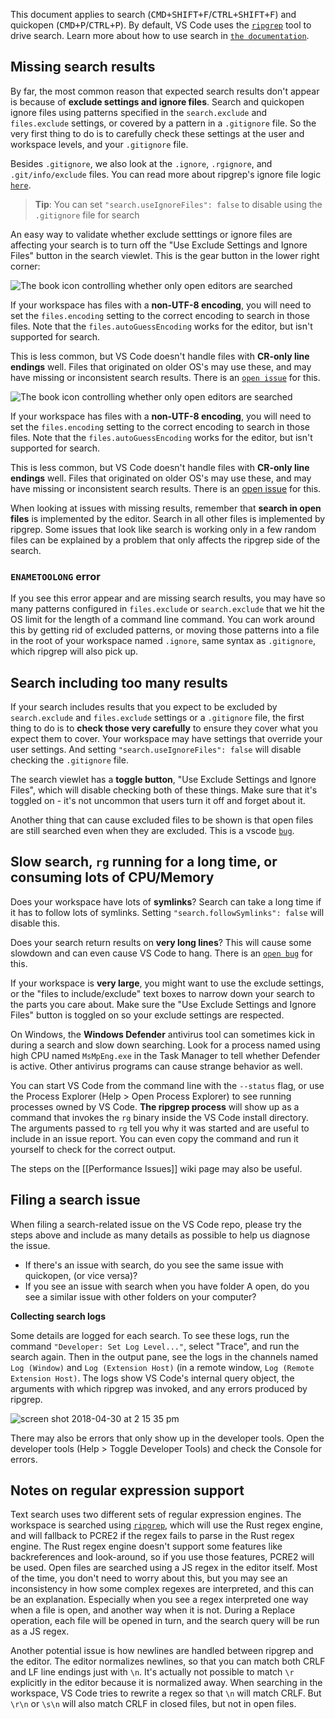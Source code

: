 This document applies to search (<kbd>CMD+SHIFT+F</kbd>/<kbd>CTRL+SHIFT+F</kbd>)
and quickopen (<kbd>CMD+P</kbd>/<kbd>CTRL+P</kbd>). By default, VS Code uses the
[`ripgrep`](https://github.com/BurntSushi/ripgrep) tool to drive search. Learn
more about how to use search in
[`the documentation`](https://code.visualstudio.com/docs/editor/codebasics#_search-across-files).

## Missing search results

By far, the most common reason that expected search results don't appear is
because of **exclude settings and ignore files**. Search and quickopen ignore
files using patterns specified in the `search.exclude` and `files.exclude`
settings, or covered by a pattern in a `.gitignore` file. So the very first
thing to do is to carefully check these settings at the user and workspace
levels, and your `.gitignore` file.

Besides `.gitignore`, we also look at the `.ignore`, `.rgignore`, and
`.git/info/exclude` files. You can read more about ripgrep's ignore file logic
[`here`](https://github.com/BurntSushi/ripgrep/blob/master/GUIDE.md#automatic-filtering).

> **Tip**: You can set `"search.useIgnoreFiles": false` to disable using the
> `.gitignore` file for search

An easy way to validate whether exclude setttings or ignore files are affecting your search is to turn off the "Use Exclude Settings and Ignore Files" button in the search viewlet. This is the gear button in the lower right corner:

![`The book icon controlling whether only open editors are searched`](https://user-images.githubusercontent.com/8586769/132784916-880415ce-ff7c-4e13-a50c-58d5ee7bfa49.png)

If your workspace has files with a **non-UTF-8 encoding**, you will need to set
the `files.encoding` setting to the correct encoding to search in those files.
Note that the `files.autoGuessEncoding` works for the editor, but isn't
supported for search.

This is less common, but VS Code doesn't handle files with **CR-only line
endings** well. Files that originated on older OS's may use these, and may have
missing or inconsistent search results. There is an
[`open issue`](https://github.com/Microsoft/vscode/issues/35797) for this.

![The book icon controlling whether only open editors are searched](https://user-images.githubusercontent.com/8586769/132784916-880415ce-ff7c-4e13-a50c-58d5ee7bfa49.png)

If your workspace has files with a **non-UTF-8 encoding**, you will need to set the `files.encoding` setting to the correct encoding to search in those files. Note that the `files.autoGuessEncoding` works for the editor, but isn't supported for search.

This is less common, but VS Code doesn't handle files with **CR-only line endings** well. Files that originated on older OS's may use these, and may have missing or inconsistent search results. There is an [open issue](https://github.com/Microsoft/vscode/issues/35797) for this.

When looking at issues with missing results, remember that **search in open files** is implemented by the editor. Search in all other files is implemented by ripgrep. Some issues that look like search is working only in a few random files can be explained by a problem that only affects the ripgrep side of the search.

### `ENAMETOOLONG` error

If you see this error appear and are missing search results, you may have so
many patterns configured in `files.exclude` or `search.exclude` that we hit the
OS limit for the length of a command line command. You can work around this by
getting rid of excluded patterns, or moving those patterns into a file in the
root of your workspace named `.ignore`, same syntax as `.gitignore`, which
ripgrep will also pick up.

## Search including too many results

If your search includes results that you expect to be excluded by
`search.exclude` and `files.exclude` settings or a `.gitignore` file, the first
thing to do is to **check those very carefully** to ensure they cover what you
expect them to cover. Your workspace may have settings that override your user
settings. And setting `"search.useIgnoreFiles": false` will disable checking the
`.gitignore` file.

The search viewlet has a **toggle button**, "Use Exclude Settings and Ignore
Files", which will disable checking both of these things. Make sure that it's
toggled on - it's not uncommon that users turn it off and forget about it.

Another thing that can cause excluded files to be shown is that open files are
still searched even when they are excluded. This is a vscode
[`bug`](https://github.com/Microsoft/vscode/issues/31819).

## Slow search, `rg` running for a long time, or consuming lots of CPU/Memory

Does your workspace have lots of **symlinks**? Search can take a long time if it
has to follow lots of symlinks. Setting `"search.followSymlinks": false` will
disable this.

Does your search return results on **very long lines**? This will cause some
slowdown and can even cause VS Code to hang. There is an
[`open bug`](https://github.com/Microsoft/vscode/issues/31551) for this.

If your workspace is **very large**, you might want to use the exclude settings,
or the "files to include/exclude" text boxes to narrow down your search to the
parts you care about. Make sure the "Use Exclude Settings and Ignore Files"
button is toggled on so your exclude settings are respected.

On Windows, the **Windows Defender** antivirus tool can sometimes kick in during a search and slow down searching. Look for a process named using high CPU named `MsMpEng.exe` in the Task Manager to tell whether Defender is active. Other antivirus programs can cause strange behavior as well.

You can start VS Code from the command line with the `--status` flag, or use the
Process Explorer (Help > Open Process Explorer) to see running processes owned
by VS Code. **The ripgrep process** will show up as a command that invokes the
`rg` binary inside the VS Code install directory. The arguments passed to `rg`
tell you why it was started and are useful to include in an issue report. You
can even copy the command and run it yourself to check for the correct output.

The steps on the [[Performance Issues]] wiki page may also be useful.

## Filing a search issue

When filing a search-related issue on the VS Code repo, please try the steps
above and include as many details as possible to help us diagnose the issue.

-   If there's an issue with search, do you see the same issue with quickopen,
    (or vice versa)?
-   If you see an issue with search when you have folder A open, do you see a
    similar issue with other folders on your computer?

**Collecting search logs**

Some details are logged for each search. To see these logs, run the command `"Developer: Set Log Level..."`, select "Trace", and run the search again. Then in the output pane, see the logs in the channels named `Log (Window)` and `Log (Extension Host)` (in a remote window, `Log (Remote Extension Host)`. The logs show VS Code's internal query object, the arguments with which ripgrep was invoked, and any errors produced by ripgrep.

![`screen shot 2018-04-30 at 2 15 35 pm`](https://user-images.githubusercontent.com/323878/39452722-1e2a6f48-4c88-11e8-84f8-5afad938d357.png)

There may also be errors that only show up in the developer tools. Open the
developer tools (Help > Toggle Developer Tools) and check the Console for
errors.

## Notes on regular expression support

Text search uses two different sets of regular expression engines. The workspace
is searched using [`ripgrep`](https://github.com/BurntSushi/ripgrep), which will
use the Rust regex engine, and will fallback to PCRE2 if the regex fails to
parse in the Rust regex engine. The Rust regex engine doesn't support some
features like backreferences and look-around, so if you use those features,
PCRE2 will be used. Open files are searched using a JS regex in the editor
itself. Most of the time, you don't need to worry about this, but you may see an
inconsistency in how some complex regexes are interpreted, and this can be an
explanation. Especially when you see a regex interpreted one way when a file is
open, and another way when it is not. During a Replace operation, each file will
be opened in turn, and the search query will be run as a JS regex.

Another potential issue is how newlines are handled between ripgrep and the
editor. The editor normalizes newlines, so that you can match both CRLF and LF
line endings just with `\n`. It's actually not possible to match `\r` explicitly
in the editor because it is normalized away. When searching in the workspace, VS
Code tries to rewrite a regex so that `\n` will match CRLF. But `\r\n` or `\s\n`
will also match CRLF in closed files, but not in open files.
